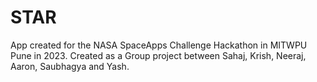 # STAR
App created for the NASA SpaceApps Challenge Hackathon in MITWPU Pune in 2023. Created as a Group project between Sahaj, Krish, Neeraj, Aaron, Saubhagya and Yash. 
